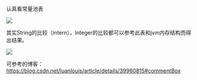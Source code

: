 认真看常量池表

![](/media/hpsyche/_dde_data/note/jvm/pict/常量池表.png)

其实String的比较（intern），Integer的比较都可以参考此表和jvm内存结构而得出结果。

![](/media/hpsyche/_dde_data/note/jvm/pict/常量池存放的数据.png)

可参考的博客：https://blog.csdn.net/luanlouis/article/details/39960815#commentBox